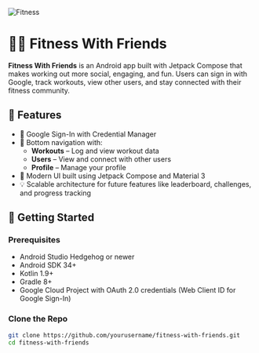 ![Fitness](https://github.com/user-attachments/assets/48fd808f-6aa6-454d-b96d-eab2a62e2b86)

# 🏋️‍♂️ Fitness With Friends

**Fitness With Friends** is an Android app built with Jetpack Compose that makes working out more social, engaging, and fun. Users can sign in with Google, track workouts, view other users, and stay connected with their fitness community.

## 📱 Features

- 🔐 Google Sign-In with Credential Manager
- 🧭 Bottom navigation with:
  - **Workouts** – Log and view workout data
  - **Users** – View and connect with other users
  - **Profile** – Manage your profile
- 🎨 Modern UI built using Jetpack Compose and Material 3
- 💡 Scalable architecture for future features like leaderboard, challenges, and progress tracking

## 🚀 Getting Started

### Prerequisites

- Android Studio Hedgehog or newer
- Android SDK 34+
- Kotlin 1.9+
- Gradle 8+
- Google Cloud Project with OAuth 2.0 credentials (Web Client ID for Google Sign-In)

### Clone the Repo

```bash
git clone https://github.com/yourusername/fitness-with-friends.git
cd fitness-with-friends
